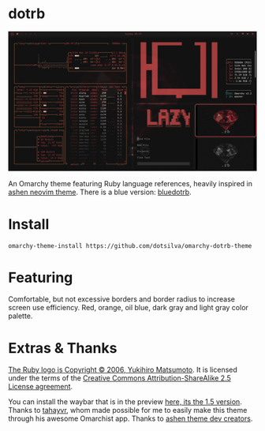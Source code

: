 # dotrb

![Image](https://github.com/dotsilva/omarchy-dotrb-theme/blob/8fbdc273b1ca2773422b84dca588a540b7863d2f/preview.png)


An Omarchy theme featuring Ruby language references, heavily inspired in [ashen neovim theme](https://github.com/ficd0/ashen.nvim?tab=readme-ov-file#extras).
There is a blue version: [bluedotrb](https://github.com/dotsilva/omarchy-bluedotrb-theme).

# Install

```
omarchy-theme-install https://github.com/dotsilva/omarchy-dotrb-theme
```

# Featuring

Comfortable, but not excessive borders and border radius to increase screen use efficiency.
Red, orange, oil blue, dark gray and light gray color palette.

# Extras & Thanks

[The Ruby logo is Copyright © 2006, Yukihiro Matsumoto](https://www.ruby-lang.org/en/about/logo/).
It is licensed under the terms of the [Creative Commons Attribution-ShareAlike 2.5 License agreement](https://creativecommons.org/licenses/by-sa/2.5/).

You can install the waybar that is in the preview [here, its the 1.5 version](https://github.com/adsovetzky/Adsovetzky-Omarchy-s-Waybar).
Thanks to [tahayvr](https://github.com/tahayvr/omarchist), whom made possible for me to easily make this theme through his awesome Omarchist app.
Thanks to [ashen theme dev creators](https://github.com/ficd0/ashen.nvim?tab=readme-ov-file#extras).
